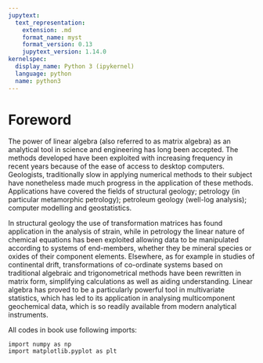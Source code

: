 ```yaml
---
jupytext:
  text_representation:
    extension: .md
    format_name: myst
    format_version: 0.13
    jupytext_version: 1.14.0
kernelspec:
  display_name: Python 3 (ipykernel)
  language: python
  name: python3
---
```


# Foreword

The power of linear algebra (also referred to as matrix algebra) as an
analytical tool in science and engineering has long been accepted. The
methods developed have been exploited with increasing frequency in
recent years because of the ease of access to desktop computers.
Geologists, traditionally slow in applying numerical methods to their
subject have nonetheless made much progress in the application of these
methods. Applications have covered the fields of structural geology;
petrology (in particular metamorphic petrology); petroleum geology
(well-log analysis); computer modelling and geostatistics.

In structural geology the use of transformation matrices has found
application in the analysis of strain, while in petrology the linear nature
of chemical equations has been exploited allowing data to be manipulated
according to systems of end-members, whether they be mineral species or
oxides of their component elements. Elsewhere, as for example in studies
of continental drift, transformations of co-ordinate systems based on
traditional algebraic and trigonometrical methods have been rewritten in
matrix form, simplifying calculations as well as aiding understanding.
Linear algebra has proved to be a particularly powerful tool in multivariate
statistics, which has led to its application in analysing multicomponent
geochemical data, which is so readily available from modern analytical
instruments.

All codes in book use following imports:

```{code-cell} ipython3
import numpy as np
import matplotlib.pyplot as plt
```

```{tableofcontents}
```
